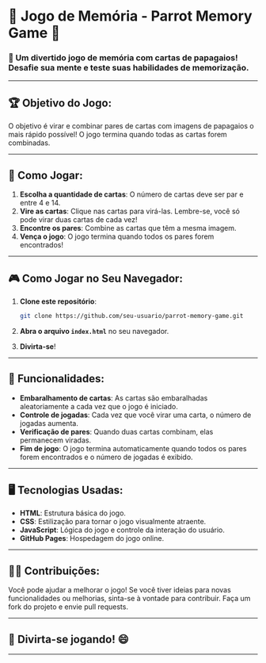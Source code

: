 # 🧠 **Jogo de Memória - Parrot Memory Game** 🧠

### 👾 Um divertido jogo de memória com cartas de papagaios! Desafie sua mente e teste suas habilidades de memorização.


---

## 🏆 **Objetivo do Jogo**:

O objetivo é virar e combinar pares de cartas com imagens de papagaios o mais rápido possível! O jogo termina quando todas as cartas forem combinadas.

---

## 🚀 **Como Jogar**:

1. **Escolha a quantidade de cartas**: O número de cartas deve ser par e entre 4 e 14.
2. **Vire as cartas**: Clique nas cartas para virá-las. Lembre-se, você só pode virar duas cartas de cada vez!
3. **Encontre os pares**: Combine as cartas que têm a mesma imagem.
4. **Vença o jogo**: O jogo termina quando todos os pares forem encontrados!

---

## 🎮 **Como Jogar no Seu Navegador**:

1. **Clone este repositório**:

   ```bash
   git clone https://github.com/seu-usuario/parrot-memory-game.git
   ```

2. **Abra o arquivo `index.html`** no seu navegador.

3. **Divirta-se**!

---

## 🌟 **Funcionalidades**:

- **Embaralhamento de cartas**: As cartas são embaralhadas aleatoriamente a cada vez que o jogo é iniciado.
- **Controle de jogadas**: Cada vez que você virar uma carta, o número de jogadas aumenta.
- **Verificação de pares**: Quando duas cartas combinam, elas permanecem viradas.
- **Fim de jogo**: O jogo termina automaticamente quando todos os pares forem encontrados e o número de jogadas é exibido.

---

## 🖥 **Tecnologias Usadas**:

- **HTML**: Estrutura básica do jogo.
- **CSS**: Estilização para tornar o jogo visualmente atraente.
- **JavaScript**: Lógica do jogo e controle da interação do usuário.
- **GitHub Pages**: Hospedagem do jogo online.

---

## 👨‍💻 **Contribuições**:

Você pode ajudar a melhorar o jogo! Se você tiver ideias para novas funcionalidades ou melhorias, sinta-se à vontade para contribuir. Faça um fork do projeto e envie pull requests.

---



## 🎉 **Divirta-se jogando!** 😄

---
